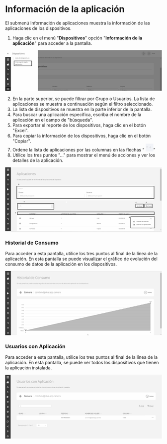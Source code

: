 # Información de la aplicación

El submenú Información de aplicaciones muestra la información de las aplicaciones de los dispositivos.

1. Haga clic en el menú "**Dispositivos**" opción "**Información de la aplicación**" para acceder a la pantalla.

![](<../.gitbook/assets/0 (25).png>)

2. En la parte superior, se puede filtrar por Grupo o Usuarios. La lista de aplicaciones se muestra a continuación según el filtro seleccionado.
3. La lista de dispositivos se muestra en la parte inferior de la pantalla.
4. Para buscar una aplicación específica, escriba el nombre de la aplicación en el campo de "búsqueda".
5. Para exportar el reporte de los dispositivos, haga clic en el botón "Excel".
6. Para copiar la información de los dispositivos, haga clic en el botón "Copiar".
7. Ordene la lista de aplicaciones por las columnas en las flechas “ ![](<../.gitbook/assets/1 (25).png>)”
8. Utilice los tres puntos "..." para mostrar el menú de acciones y ver los detalles de la aplicación.

![](<../.gitbook/assets/2 (25).png>)

### **Historial de Consumo** <a href="#_e2p6xqo1hbri" id="_e2p6xqo1hbri"></a>

Para acceder a esta pantalla, utilice los tres puntos al final de la línea de la aplicación. En esta pantalla se puede visualizar el gráfico de evolución del consumo de datos de la aplicación en los dispositivos.

![](<../.gitbook/assets/3 (23).png>)

### **Usuarios con Aplicación** <a href="#_dzvz1gwobjw0" id="_dzvz1gwobjw0"></a>

Para acceder a esta pantalla, utilice los tres puntos al final de la línea de la aplicación. En esta pantalla, se puede ver todos los dispositivos que tienen la aplicación instalada.

![](<../.gitbook/assets/4 (20).png>)
